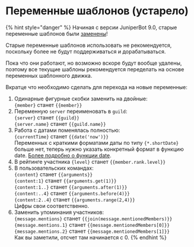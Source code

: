 # Переменные шаблонов \(устарело\)

{% hint style="danger" %}
Начиная с версии JuniperBot 9.0, старые переменные шаблонов были [заменены](message-templates/beginners/variables.md)!

Старые переменные шаблонов использовать не рекомендуется, поскольку более не будут поддерживаться и дорабатываться. 

Пока что они работают, но возможно вскоре будут вообще удалены, поэтому все текущие шаблоны рекомендуется переделать на основе переменных шаблонного движка.

Вкратце что необходимо сделать для перехода на новые переменные:  
1. Одинарные фигурные скобки заменить на двойные:  
`{member}` станет `{{member}}`   
2. Переменную `server` переименовать в `guild`:  
`{server}` станет `{{guild}}`  
`{server.name}` станет `{{guild.name}}`   
3. Работа с датами поменялась полностью:  
`{currentTime}` станет `{{date('now')}}`  
Переменных с краткими форматами даты по типу `{*.shortDate}` больше нет, теперь нужно указать конкретный формат в функцию date. [Более подробно о функции date](message-templates/advanced/functions.md#date).  
4. В рейтинге участника `{level}` станет `{{member.rank.level}}`   
5. В пользовательских командах:  
`{content}` станет `{{arguments}}`  
`{content:1}` станет `{{arguments.get(1)}}`  
`{content:1..}` станет `{{arguments.after(1)}}`  
`{content:..4}` станет `{{arguments.before(4)}}`  
`{content:2..4}` станет `{{arguments.range(2,4)}}`   
Цифры свои соответственно.  
6. Заменить упоминания участников:  
`{message.mentions}` станет `{{join(message.mentionedMembers)}}`  
`{message.mentions.1}` станет `{{message.mentionedMembers[0]}}`  
`{message.mentions.2}` станет `{{message.mentionedMembers[1]}}`   
Как вы заметили, отсчет там начинается с 0.
{% endhint %}

